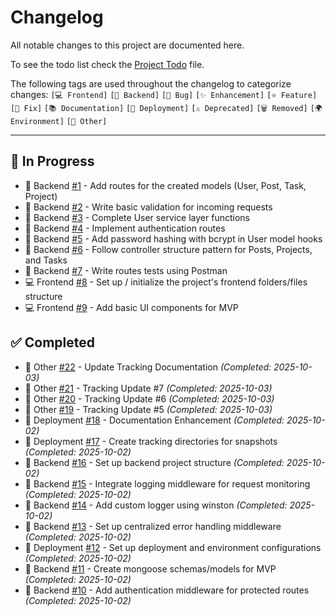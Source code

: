 # Changelog

All notable changes to this project are documented here.

To see the todo list check the [Project Todo](./Todo.md) file.

The following tags are used throughout the changelog to categorize changes:
`[💻 Frontend]` `[🔧 Backend]` `[🐛 Bug]` `[✨ Enhancement]` `[⭐ Feature]` `[🔨 Fix]` `[📚 Documentation]` `[🚀 Deployment]` `[⚠️ Deprecated]` `[🗑️ Removed]` `[🌍 Environment]` `[📌 Other]`

---

## 🔄 In Progress

- 🔧 Backend [#1](https://github.com/Gallucky/ClarityBox/issues/1) - Add routes for the created models (User, Post, Task, Project)
- 🔧 Backend [#2](https://github.com/Gallucky/ClarityBox/issues/2) - Write basic validation for incoming requests
- 🔧 Backend [#3](https://github.com/Gallucky/ClarityBox/issues/3) - Complete User service layer functions
- 🔧 Backend [#4](https://github.com/Gallucky/ClarityBox/issues/4) - Implement authentication routes
- 🔧 Backend [#5](https://github.com/Gallucky/ClarityBox/issues/5) - Add password hashing with bcrypt in User model hooks
- 🔧 Backend [#6](https://github.com/Gallucky/ClarityBox/issues/6) - Follow controller structure pattern for Posts, Projects, and Tasks
- 🔧 Backend [#7](https://github.com/Gallucky/ClarityBox/issues/7) - Write routes tests using Postman
- 💻 Frontend [#8](https://github.com/Gallucky/ClarityBox/issues/8) - Set up / initialize the project's frontend folders/files structure
- 💻 Frontend [#9](https://github.com/Gallucky/ClarityBox/issues/9) - Add basic UI components for MVP

## ✅ Completed

- 📌 Other [#22](https://github.com/Gallucky/ClarityBox/pull/22) - Update Tracking Documentation _(Completed: 2025-10-03)_
- 📌 Other [#21](https://github.com/Gallucky/ClarityBox/pull/21) - Tracking Update #7 _(Completed: 2025-10-03)_
- 📌 Other [#20](https://github.com/Gallucky/ClarityBox/pull/20) - Tracking Update #6 _(Completed: 2025-10-03)_
- 📌 Other [#19](https://github.com/Gallucky/ClarityBox/pull/19) - Tracking Update #5 _(Completed: 2025-10-03)_
- 🚀 Deployment [#18](https://github.com/Gallucky/ClarityBox/issues/18) - Documentation Enhancement _(Completed: 2025-10-02)_
- 🚀 Deployment [#17](https://github.com/Gallucky/ClarityBox/issues/17) - Create tracking directories for snapshots _(Completed: 2025-10-02)_
- 🔧 Backend [#16](https://github.com/Gallucky/ClarityBox/issues/16) - Set up backend project structure _(Completed: 2025-10-02)_
- 🔧 Backend [#15](https://github.com/Gallucky/ClarityBox/issues/15) - Integrate logging middleware for request monitoring _(Completed: 2025-10-02)_
- 🔧 Backend [#14](https://github.com/Gallucky/ClarityBox/issues/14) - Add custom logger using winston _(Completed: 2025-10-02)_
- 🔧 Backend [#13](https://github.com/Gallucky/ClarityBox/issues/13) - Set up centralized error handling middleware _(Completed: 2025-10-02)_
- 🚀 Deployment [#12](https://github.com/Gallucky/ClarityBox/issues/12) - Set up deployment and environment configurations _(Completed: 2025-10-02)_
- 🔧 Backend [#11](https://github.com/Gallucky/ClarityBox/issues/11) - Create mongoose schemas/models for MVP _(Completed: 2025-10-02)_
- 🔧 Backend [#10](https://github.com/Gallucky/ClarityBox/issues/10) - Add authentication middleware for protected routes _(Completed: 2025-10-02)_
